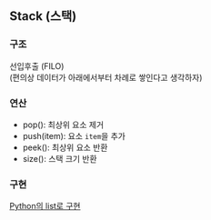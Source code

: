 ## Stack (스택)

### 구조
선입후출 (FILO)
<br/>(편의상 데이터가 아래에서부터 차례로 쌓인다고 생각하자)

### 연산
- pop(): 최상위 요소 제거
- push(item): 요소 `item`을 추가
- peek(): 최상위 요소 반환
- size(): 스택 크기 반환

### 구현
[Python의 list로 구현](./stack.py)
